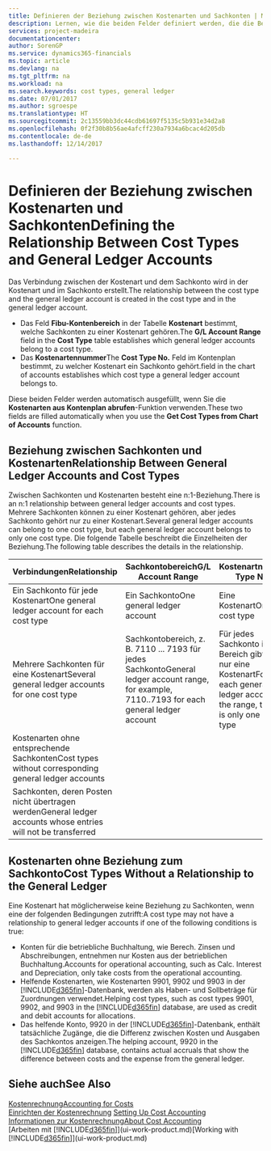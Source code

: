```yaml
---
title: Definieren der Beziehung zwischen Kostenarten und Sachkonten | Microsoft Docs
description: Lernen, wie die beiden Felder definiert werden, die die Beziehung zwischen Kostenart und Sachkonto festlegen
services: project-madeira
documentationcenter: 
author: SorenGP
ms.service: dynamics365-financials
ms.topic: article
ms.devlang: na
ms.tgt_pltfrm: na
ms.workload: na
ms.search.keywords: cost types, general ledger
ms.date: 07/01/2017
ms.author: sgroespe
ms.translationtype: HT
ms.sourcegitcommit: 2c13559bb3dc44cdb61697f5135c5b931e34d2a8
ms.openlocfilehash: 0f2f30b8b56ae4afcff230a7934a6bcac4d205db
ms.contentlocale: de-de
ms.lasthandoff: 12/14/2017

---
```

# <a name="defining-the-relationship-between-cost-types-and-general-ledger-accounts"></a><span data-ttu-id="39638-103">Definieren der Beziehung zwischen Kostenarten und Sachkonten</span><span class="sxs-lookup"><span data-stu-id="39638-103">Defining the Relationship Between Cost Types and General Ledger Accounts</span></span>
<span data-ttu-id="39638-104">Das Verbindung zwischen der Kostenart und dem Sachkonto wird in der Kostenart und im Sachkonto erstellt.</span><span class="sxs-lookup"><span data-stu-id="39638-104">The relationship between the cost type and the general ledger account is created in the cost type and in the general ledger account.</span></span>  

* <span data-ttu-id="39638-105">Das Feld **Fibu-Kontenbereich** in der Tabelle **Kostenart** bestimmt, welche Sachkonten zu einer Kostenart gehören.</span><span class="sxs-lookup"><span data-stu-id="39638-105">The **G/L Account Range** field in the **Cost Type** table establishes which general ledger accounts belong to a cost type.</span></span>  
* <span data-ttu-id="39638-106">Das **Kostenartennummer**</span><span class="sxs-lookup"><span data-stu-id="39638-106">The **Cost Type No.**</span></span> <span data-ttu-id="39638-107">Feld im Kontenplan bestimmt, zu welcher Kostenart ein Sachkonto gehört.</span><span class="sxs-lookup"><span data-stu-id="39638-107">field in the chart of accounts establishes which cost type a general ledger account belongs to.</span></span>  

<span data-ttu-id="39638-108">Diese beiden Felder werden automatisch ausgefüllt, wenn Sie die **Kostenarten aus Kontenplan abrufen**-Funktion verwenden.</span><span class="sxs-lookup"><span data-stu-id="39638-108">These two fields are filled automatically when you use the **Get Cost Types from Chart of Accounts** function.</span></span>  

## <a name="relationship-between-general-ledger-accounts-and-cost-types"></a><span data-ttu-id="39638-109">Beziehung zwischen Sachkonten und Kostenarten</span><span class="sxs-lookup"><span data-stu-id="39638-109">Relationship Between General Ledger Accounts and Cost Types</span></span>  
<span data-ttu-id="39638-110">Zwischen Sachkonten und Kostenarten besteht eine n:1-Beziehung.</span><span class="sxs-lookup"><span data-stu-id="39638-110">There is an n:1 relationship between general ledger accounts and cost types.</span></span> <span data-ttu-id="39638-111">Mehrere Sachkonten können zu einer Kostenart gehören, aber jedes Sachkonto gehört nur zu einer Kostenart.</span><span class="sxs-lookup"><span data-stu-id="39638-111">Several general ledger accounts can belong to one cost type, but each general ledger account belongs to only one cost type.</span></span> <span data-ttu-id="39638-112">Die folgende Tabelle beschreibt die Einzelheiten der Beziehung.</span><span class="sxs-lookup"><span data-stu-id="39638-112">The following table describes the details in the relationship.</span></span>  

|<span data-ttu-id="39638-113">Verbindungen</span><span class="sxs-lookup"><span data-stu-id="39638-113">Relationship</span></span>|<span data-ttu-id="39638-114">**Sachkontobereich**</span><span class="sxs-lookup"><span data-stu-id="39638-114">**G/L Account Range**</span></span>|<span data-ttu-id="39638-115">**Kostenartnr.**</span><span class="sxs-lookup"><span data-stu-id="39638-115">**Cost Type No.**</span></span>|  
|------------------|------------------------------------------------|-------------------------------------------|  
|<span data-ttu-id="39638-116">Ein Sachkonto für jede Kostenart</span><span class="sxs-lookup"><span data-stu-id="39638-116">One general ledger account for each cost type</span></span>|<span data-ttu-id="39638-117">Ein Sachkonto</span><span class="sxs-lookup"><span data-stu-id="39638-117">One general ledger account</span></span>|<span data-ttu-id="39638-118">Eine Kostenart</span><span class="sxs-lookup"><span data-stu-id="39638-118">One cost type</span></span>|  
|<span data-ttu-id="39638-119">Mehrere Sachkonten für eine Kostenart</span><span class="sxs-lookup"><span data-stu-id="39638-119">Several general ledger accounts for one cost type</span></span>|<span data-ttu-id="39638-120">Sachkontobereich, z. B. 7110 ... 7193 für jedes Sachkonto</span><span class="sxs-lookup"><span data-stu-id="39638-120">General ledger account range, for example, 7110..7193 for each general ledger account</span></span>|<span data-ttu-id="39638-121">Für jedes Sachkonto im Bereich gibt es nur eine Kostenart</span><span class="sxs-lookup"><span data-stu-id="39638-121">For each general ledger account in the range, there is only one cost type</span></span>|  
|<span data-ttu-id="39638-122">Kostenarten ohne entsprechende Sachkonten</span><span class="sxs-lookup"><span data-stu-id="39638-122">Cost types without corresponding general ledger accounts</span></span>|<Empty>||  
|<span data-ttu-id="39638-123">Sachkonten, deren Posten nicht übertragen werden</span><span class="sxs-lookup"><span data-stu-id="39638-123">General ledger accounts whose entries will not be transferred</span></span>||<Empty>|  

## <a name="cost-types-without-a-relationship-to-the-general-ledger"></a><span data-ttu-id="39638-124">Kostenarten ohne Beziehung zum Sachkonto</span><span class="sxs-lookup"><span data-stu-id="39638-124">Cost Types Without a Relationship to the General Ledger</span></span>  
<span data-ttu-id="39638-125">Eine Kostenart hat möglicherweise keine Beziehung zu Sachkonten, wenn eine der folgenden Bedingungen zutrifft:</span><span class="sxs-lookup"><span data-stu-id="39638-125">A cost type may not have a relationship to general ledger accounts if one of the following conditions is true:</span></span>  

* <span data-ttu-id="39638-126">Konten für die betriebliche Buchhaltung, wie Berech. Zinsen und Abschreibungen, entnehmen nur Kosten aus der betrieblichen Buchhaltung.</span><span class="sxs-lookup"><span data-stu-id="39638-126">Accounts for operational accounting, such as Calc. Interest and Depreciation, only take costs from the operational accounting.</span></span>  
* <span data-ttu-id="39638-127">Helfende Kostenarten, wie Kostenarten 9901, 9902 und 9903 in der [!INCLUDE[d365fin](includes/d365fin_md.md)]-Datenbank, werden als Haben- und Sollbeträge für Zuordnungen verwendet.</span><span class="sxs-lookup"><span data-stu-id="39638-127">Helping cost types, such as cost types 9901, 9902, and 9903 in the [!INCLUDE[d365fin](includes/d365fin_md.md)] database, are used as credit and debit accounts for allocations.</span></span>  
* <span data-ttu-id="39638-128">Das helfende Konto, 9920 in der [!INCLUDE[d365fin](includes/d365fin_md.md)]-Datenbank, enthält tatsächliche Zugänge, die die Differenz zwischen Kosten und Ausgaben des Sachkontos anzeigen.</span><span class="sxs-lookup"><span data-stu-id="39638-128">The helping account, 9920 in the [!INCLUDE[d365fin](includes/d365fin_md.md)] database, contains actual accruals that show the difference between costs and the expense from the general ledger.</span></span>  

## <a name="see-also"></a><span data-ttu-id="39638-129">Siehe auch</span><span class="sxs-lookup"><span data-stu-id="39638-129">See Also</span></span>  
[<span data-ttu-id="39638-130">Kostenrechnung</span><span class="sxs-lookup"><span data-stu-id="39638-130">Accounting for Costs</span></span>](finance-manage-cost-accounting.md)  
<span data-ttu-id="39638-131">[Einrichten der Kostenrechnung](finance-set-up-cost-accounting.md) </span><span class="sxs-lookup"><span data-stu-id="39638-131">[Setting Up Cost Accounting](finance-set-up-cost-accounting.md) </span></span>  
[<span data-ttu-id="39638-132">Informationen zur Kostenrechnung</span><span class="sxs-lookup"><span data-stu-id="39638-132">About Cost Accounting</span></span>](finance-about-cost-accounting.md)  
<span data-ttu-id="39638-133">[Arbeiten mit [!INCLUDE[d365fin](includes/d365fin_md.md)]](ui-work-product.md)</span><span class="sxs-lookup"><span data-stu-id="39638-133">[Working with [!INCLUDE[d365fin](includes/d365fin_md.md)]](ui-work-product.md)</span></span>


